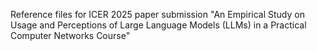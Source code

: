 
Reference files for ICER 2025 paper submission "An Empirical Study on Usage and Perceptions of Large Language Models (LLMs) in a Practical Computer Networks Course"
